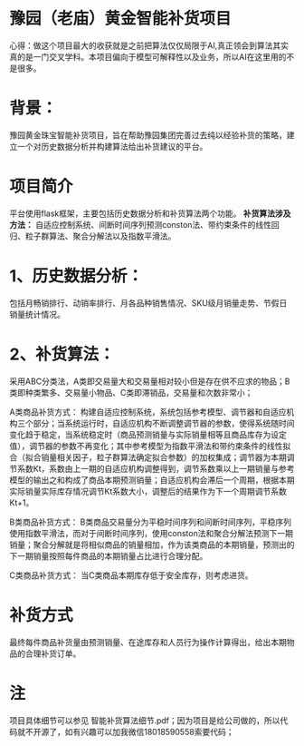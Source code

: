 # 豫园（老庙）黄金智能补货项目

心得：做这个项目最大的收获就是之前把算法仅仅局限于AI,真正领会到算法其实真的是一门交叉学科。本项目偏向于模型可解释性以及业务，所以AI在这里用的不是很多。

# 背景：
豫园黄金珠宝智能补货项目，旨在帮助豫园集团完善过去纯以经验补货的策略，建立一个对历史数据分析并构建算法给出补货建议的平台。

# 项目简介
平台使用flask框架，主要包括历史数据分析和补货算法两个功能。
**补货算法涉及方法：**
自适应控制系统、间断时间序列预测conston法、带约束条件的线性回归、粒子群算法、聚合分解法以及指数平滑法。
# 1、历史数据分析：
包括月畅销排行、动销率排行、月各品种销售情况、SKU级月销量走势、节假日销量统计情况。
# 2、补货算法：
采用ABC分类法，A类即交易量大和交易量相对较小但是存在供不应求的物品；B类即种类繁多、交易量小物品、C类即滞销品，交易量和次数非常小；

A类商品补货方式：
构建自适应控制系统，系统包括参考模型、调节器和自适应机构三个部分；当系统运行时，自适应机构不断调整调节器的参数，使得系统随时间变化趋于稳定，当系统稳定时（商品预测销量与实际销量相等且商品库存为设定值），调节器的参数不再变化；其中参考模型为指数平滑法和带约束条件的线性拟合（拟合销量相关因子，粒子群算法确定拟合参数）的加权集成；调节器为本期调节系数Kt，系数由上一期的自适应机构调整得到，调节系数乘以上一期销量与参考模型的输出之和构成了商品本期预测销量；自适应机构会滞后一个周期，根据本期实际销量实际库存情况调节Kt系数大小，调整后的结果作为下一个周期调节系数Kt+1。

B类商品补货方式：
B类商品交易量分为平稳时间序列和间断时间序列，平稳序列使用指数平滑法，而对于间断时间序列，使用conston法和聚合分解法预测下一期销量；聚合分解就是将相似商品的销量相加，作为该类商品的本期销量，预测出的下一期销量按照每件商品的本期销量占比进行合理分配。

C类商品补货方式：
当C类商品本期库存低于安全库存，则考虑进货。

# 补货方式
最终每件商品补货量由预测销量、在途库存和人员行为操作计算得出，给出本期物品的合理补货订单。


# 注
项目具体细节可以参见 智能补货算法细节.pdf；因为项目是给公司做的，所以代码就不开源了，如有兴趣可以加我微信18018590558索要代码；
